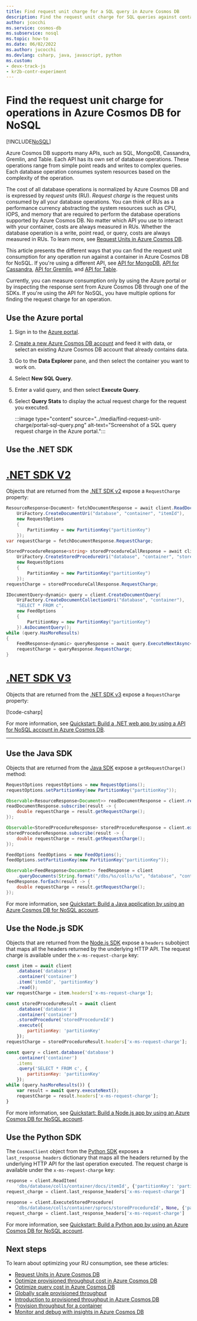 ```yaml
---
title: Find request unit charge for a SQL query in Azure Cosmos DB
description: Find the request unit charge for SQL queries against containers created with Azure Cosmos DB, using the Azure portal, .NET, Java, Python, or Node.js. 
author: jcocchi
ms.service: cosmos-db
ms.subservice: nosql
ms.topic: how-to
ms.date: 06/02/2022
ms.author: jucocchi
ms.devlang: csharp, java, javascript, python
ms.custom:
- devx-track-js
- kr2b-contr-experiment
---
```


# Find the request unit charge for operations in Azure Cosmos DB for NoSQL
[!INCLUDE[NoSQL](../includes/appliesto-nosql.md)]

Azure Cosmos DB supports many APIs, such as SQL, MongoDB, Cassandra, Gremlin, and Table. Each API has its own set of database operations. These operations range from simple point reads and writes to complex queries. Each database operation consumes system resources based on the complexity of the operation.

The cost of all database operations is normalized by Azure Cosmos DB and is expressed by *request units* (RU). *Request charge* is the request units consumed by all your database operations. You can think of RUs as a performance currency abstracting the system resources such as CPU, IOPS, and memory that are required to perform the database operations supported by Azure Cosmos DB. No matter which API you use to interact with your container, costs are always measured in RUs. Whether the database operation is a write, point read, or query, costs are always measured in RUs. To learn more, see [Request Units in Azure Cosmos DB](../request-units.md).

This article presents the different ways that you can find the request unit consumption for any operation run against a container in Azure Cosmos DB for NoSQL. If you're using a different API, see [API for MongoDB](../mongodb/find-request-unit-charge-mongodb.md), [API for Cassandra](../cassandra/find-request-unit-charge.md), [API for Gremlin](../gremlin/find-request-unit-charge.md), and [API for Table](../table/find-request-unit-charge.md).

Currently, you can measure consumption only by using the Azure portal or by inspecting the response sent from Azure Cosmos DB through one of the SDKs. If you're using the API for NoSQL, you have multiple options for finding the request charge for an operation.

## Use the Azure portal

1. Sign in to the [Azure portal](https://portal.azure.com/).

1. [Create a new Azure Cosmos DB account](quickstart-dotnet.md#create-account) and feed it with data, or select an existing Azure Cosmos DB account that already contains data.

1. Go to the **Data Explorer** pane, and then select the container you want to work on.

1. Select **New SQL Query**.

1. Enter a valid query, and then select **Execute Query**.

1. Select **Query Stats** to display the actual request charge for the request you executed.

   :::image type="content" source="../media/find-request-unit-charge/portal-sql-query.png" alt-text="Screenshot of a SQL query request charge in the Azure portal.":::

## Use the .NET SDK

# [.NET SDK V2](#tab/dotnetv2)

Objects that are returned from the [.NET SDK v2](https://www.nuget.org/packages/Microsoft.Azure.DocumentDB/) expose a `RequestCharge` property:

```csharp
ResourceResponse<Document> fetchDocumentResponse = await client.ReadDocumentAsync(
    UriFactory.CreateDocumentUri("database", "container", "itemId"),
    new RequestOptions
    {
        PartitionKey = new PartitionKey("partitionKey")
    });
var requestCharge = fetchDocumentResponse.RequestCharge;

StoredProcedureResponse<string> storedProcedureCallResponse = await client.ExecuteStoredProcedureAsync<string>(
    UriFactory.CreateStoredProcedureUri("database", "container", "storedProcedureId"),
    new RequestOptions
    {
        PartitionKey = new PartitionKey("partitionKey")
    });
requestCharge = storedProcedureCallResponse.RequestCharge;

IDocumentQuery<dynamic> query = client.CreateDocumentQuery(
    UriFactory.CreateDocumentCollectionUri("database", "container"),
    "SELECT * FROM c",
    new FeedOptions
    {
        PartitionKey = new PartitionKey("partitionKey")
    }).AsDocumentQuery();
while (query.HasMoreResults)
{
    FeedResponse<dynamic> queryResponse = await query.ExecuteNextAsync<dynamic>();
    requestCharge = queryResponse.RequestCharge;
}
```

# [.NET SDK V3](#tab/dotnetv3)

Objects that are returned from the [.NET SDK v3](https://www.nuget.org/packages/Microsoft.Azure.Cosmos/) expose a `RequestCharge` property:

[!code-csharp[](~/samples-cosmosdb-dotnet-v3/Microsoft.Azure.Cosmos/tests/Microsoft.Azure.Cosmos.Tests/SampleCodeForDocs/CustomDocsSampleCode.cs?name=GetRequestCharge)]

For more information, see [Quickstart: Build a .NET web app by using a API for NoSQL account in Azure Cosmos DB](quickstart-dotnet.md).

---

## Use the Java SDK

Objects that are returned from the [Java SDK](https://mvnrepository.com/artifact/com.microsoft.azure/azure-cosmosdb) expose a `getRequestCharge()` method:

```java
RequestOptions requestOptions = new RequestOptions();
requestOptions.setPartitionKey(new PartitionKey("partitionKey"));

Observable<ResourceResponse<Document>> readDocumentResponse = client.readDocument(String.format("/dbs/%s/colls/%s/docs/%s", "database", "container", "itemId"), requestOptions);
readDocumentResponse.subscribe(result -> {
    double requestCharge = result.getRequestCharge();
});

Observable<StoredProcedureResponse> storedProcedureResponse = client.executeStoredProcedure(String.format("/dbs/%s/colls/%s/sprocs/%s", "database", "container", "storedProcedureId"), requestOptions, null);
storedProcedureResponse.subscribe(result -> {
    double requestCharge = result.getRequestCharge();
});

FeedOptions feedOptions = new FeedOptions();
feedOptions.setPartitionKey(new PartitionKey("partitionKey"));

Observable<FeedResponse<Document>> feedResponse = client
    .queryDocuments(String.format("/dbs/%s/colls/%s", "database", "container"), "SELECT * FROM c", feedOptions);
feedResponse.forEach(result -> {
    double requestCharge = result.getRequestCharge();
});
```

For more information, see [Quickstart: Build a Java application by using an Azure Cosmos DB for NoSQL account](create-sql-api-java.md).

## Use the Node.js SDK

Objects that are returned from the [Node.js SDK](https://www.npmjs.com/package/@azure/cosmos) expose a `headers` subobject that maps all the headers returned by the underlying HTTP API. The request charge is available under the `x-ms-request-charge` key:

```javascript
const item = await client
    .database('database')
    .container('container')
    .item('itemId', 'partitionKey')
    .read();
var requestCharge = item.headers['x-ms-request-charge'];

const storedProcedureResult = await client
    .database('database')
    .container('container')
    .storedProcedure('storedProcedureId')
    .execute({
        partitionKey: 'partitionKey'
    });
requestCharge = storedProcedureResult.headers['x-ms-request-charge'];

const query = client.database('database')
    .container('container')
    .items
    .query('SELECT * FROM c', {
        partitionKey: 'partitionKey'
    });
while (query.hasMoreResults()) {
    var result = await query.executeNext();
    requestCharge = result.headers['x-ms-request-charge'];
}
```

For more information, see [Quickstart: Build a Node.js app by using an Azure Cosmos DB for NoSQL account](create-sql-api-nodejs.md). 

## Use the Python SDK

The `CosmosClient` object from the [Python SDK](https://pypi.org/project/azure-cosmos/) exposes a `last_response_headers` dictionary that maps all the headers returned by the underlying HTTP API for the last operation executed. The request charge is available under the `x-ms-request-charge` key:

```python
response = client.ReadItem(
    'dbs/database/colls/container/docs/itemId', {'partitionKey': 'partitionKey'})
request_charge = client.last_response_headers['x-ms-request-charge']

response = client.ExecuteStoredProcedure(
    'dbs/database/colls/container/sprocs/storedProcedureId', None, {'partitionKey': 'partitionKey'})
request_charge = client.last_response_headers['x-ms-request-charge']
```

For more information, see [Quickstart: Build a Python app by using an Azure Cosmos DB for NoSQL account](create-sql-api-python.md). 

## Next steps

To learn about optimizing your RU consumption, see these articles:

* [Request Units in Azure Cosmos DB](../request-units.md)
* [Optimize provisioned throughput cost in Azure Cosmos DB](../optimize-cost-throughput.md)
* [Optimize query cost in Azure Cosmos DB](../optimize-cost-reads-writes.md)
* [Globally scale provisioned throughput](../request-units.md)
* [Introduction to provisioned throughput in Azure Cosmos DB](../set-throughput.md)
* [Provision throughput for a container](how-to-provision-container-throughput.md)
* [Monitor and debug with insights in Azure Cosmos DB](../use-metrics.md)
